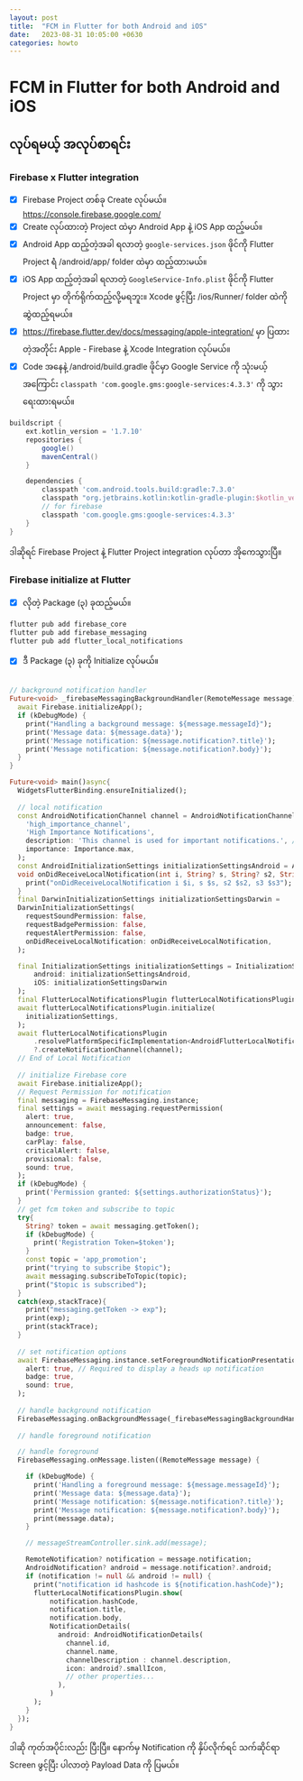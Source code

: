 ```yaml
---
layout: post
title:  "FCM in Flutter for both Android and iOS"
date:   2023-08-31 10:05:00 +0630
categories: howto
---
```


# FCM in Flutter for both Android and iOS

## လုပ်ရမယ့် အလုပ်စာရင်း

### Firebase x Flutter integration

- [x] Firebase Project တစ်ခု Create လုပ်မယ်။ https://console.firebase.google.com/
- [x] Create လုပ်ထားတဲ့ Project ထဲမှာ Android App နဲ့ iOS App ထည့်မယ်။
- [x] Android App ထည့်တဲ့အခါ ရလာတဲ့ ```google-services.json``` ဖိုင်ကို Flutter Project ရဲံ /android/app/ folder ထဲမှာ ထည့်ထားမယ်။
- [x] iOS App ထည့်တဲ့အခါ ရလာတဲ့ ```GoogleService-Info.plist``` ဖိုင်ကို Flutter Project မှာ တိုက်ရိုက်ထည့်လို့မရဘူး။ Xcode ဖွင့်ပြီး /ios/Runner/ folder ထဲကို ဆွဲထည့်ရမယ်။
- [x] https://firebase.flutter.dev/docs/messaging/apple-integration/ မှာ ပြထားတဲ့အတိုင်း Apple - Firebase နဲ့ Xcode Integration လုပ်မယ်။
- [x] Code အနေနဲ့ /android/build.gradle ဖိုင်မှာ Google Service ကို သုံးမယ့်အကြောင်း ```classpath 'com.google.gms:google-services:4.3.3'``` ကို သွားရေးထားရမယ်။

```gradle
buildscript {
    ext.kotlin_version = '1.7.10'
    repositories {
        google()
        mavenCentral()
    }

    dependencies {
        classpath 'com.android.tools.build:gradle:7.3.0'
        classpath "org.jetbrains.kotlin:kotlin-gradle-plugin:$kotlin_version"
        // for firebase
        classpath 'com.google.gms:google-services:4.3.3'
    }
}
```

ဒါဆိုရင် Firebase Project နဲ့ Flutter Project integration လုပ်တာ အိုကေသွားပြီ။

### Firebase initialize at Flutter

- [x] လိုတဲ့ Package (၃) ခုထည့်မယ်။

```bash
flutter pub add firebase_core
flutter pub add firebase_messaging
flutter pub add flutter_local_notifications
```

- [x] ဒီ Package (၃) ခုကို Initialize လုပ်မယ်။

```dart

// background notification handler
Future<void> _firebaseMessagingBackgroundHandler(RemoteMessage message) async {
  await Firebase.initializeApp();
  if (kDebugMode) {
    print("Handling a background message: ${message.messageId}");
    print('Message data: ${message.data}');
    print('Message notification: ${message.notification?.title}');
    print('Message notification: ${message.notification?.body}');
  }
}

Future<void> main()async{
  WidgetsFlutterBinding.ensureInitialized();
  
  // local notification 
  const AndroidNotificationChannel channel = AndroidNotificationChannel(
    'high_importance_channel', 
    'High Importance Notifications', 
    description: 'This channel is used for important notifications.', // description
    importance: Importance.max,
  );
  const AndroidInitializationSettings initializationSettingsAndroid = AndroidInitializationSettings('ic_launcher'); // Replace 'app_icon' with your icon name
  void onDidReceiveLocalNotification(int i, String? s, String? s2, String? s3){
    print("onDidReceiveLocalNotification i $i, s $s, s2 $s2, s3 $s3");
  }
  final DarwinInitializationSettings initializationSettingsDarwin =
  DarwinInitializationSettings(
    requestSoundPermission: false,
    requestBadgePermission: false,
    requestAlertPermission: false,
    onDidReceiveLocalNotification: onDidReceiveLocalNotification,
  );

  final InitializationSettings initializationSettings = InitializationSettings(
      android: initializationSettingsAndroid,
      iOS: initializationSettingsDarwin
  );
  final FlutterLocalNotificationsPlugin flutterLocalNotificationsPlugin = FlutterLocalNotificationsPlugin();
  await flutterLocalNotificationsPlugin.initialize(
    initializationSettings,
  );
  await flutterLocalNotificationsPlugin
      .resolvePlatformSpecificImplementation<AndroidFlutterLocalNotificationsPlugin>()
      ?.createNotificationChannel(channel);
  // End of Local Notification
  
  // initialize Firebase core
  await Firebase.initializeApp();
  // Request Permission for notification
  final messaging = FirebaseMessaging.instance;
  final settings = await messaging.requestPermission(
    alert: true,
    announcement: false,
    badge: true,
    carPlay: false,
    criticalAlert: false,
    provisional: false,
    sound: true,
  );
  if (kDebugMode) {
    print('Permission granted: ${settings.authorizationStatus}');
  }
  // get fcm token and subscribe to topic
  try{
    String? token = await messaging.getToken();
    if (kDebugMode) {
      print('Registration Token=$token');
    }
    const topic = 'app_promotion';
    print("trying to subscribe $topic");
    await messaging.subscribeToTopic(topic);
    print("$topic is subscribed");
  }
  catch(exp,stackTrace){
    print("messaging.getToken -> exp");
    print(exp);
    print(stackTrace);
  }
  
  // set notification options
  await FirebaseMessaging.instance.setForegroundNotificationPresentationOptions(
    alert: true, // Required to display a heads up notification
    badge: true,
    sound: true,
  );
  
  // handle background notification
  FirebaseMessaging.onBackgroundMessage(_firebaseMessagingBackgroundHandler);
  
  // handle foreground notification

  // handle foreground
  FirebaseMessaging.onMessage.listen((RemoteMessage message) {

    if (kDebugMode) {
      print('Handling a foreground message: ${message.messageId}');
      print('Message data: ${message.data}');
      print('Message notification: ${message.notification?.title}');
      print('Message notification: ${message.notification?.body}');
      print(message.data);
    }

    // messageStreamController.sink.add(message);

    RemoteNotification? notification = message.notification;
    AndroidNotification? android = message.notification?.android;
    if (notification != null && android != null) {
      print("notification id hashcode is ${notification.hashCode}");
      flutterLocalNotificationsPlugin.show(
          notification.hashCode,
          notification.title,
          notification.body,
          NotificationDetails(
            android: AndroidNotificationDetails(
              channel.id,
              channel.name,
              channelDescription : channel.description,
              icon: android?.smallIcon,
              // other properties...
            ),
          )
      );
    }
  });
}
```

ဒါဆို ကုတ်အပိုင်းလည်း ပြီးပြီ။
နောက်မှ Notification ကို နှိပ်လိုက်ရင် သက်ဆိုင်ရာ Screen ဖွင့်ပြီး ပါလာတဲ့ Payload Data ကို ပြမယ်။